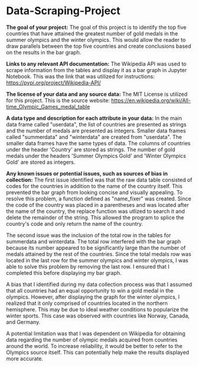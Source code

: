 # Data-Scraping-Project


**The goal of your project:**
The goal of this project is to identify the top five countries that have attained the greatest number of gold medals in the summer olympics and the winter olympics. 
This would allow the reader to draw parallels between the top five countries and create conclusions based on the results in the bar graph.


**Links to any relevant API documentation:**
The Wikipedia API was used to scrape information from the tables and display it as a bar graph in Jupyter Notebook. 
This was the link that was utilized for instructions: https://pypi.org/project/Wikipedia-API/


**The license of your data and any source data:**
The MIT License is utilized for this project. This is the source website: https://en.wikipedia.org/wiki/All-time_Olympic_Games_medal_table


**A data type and description for each attribute in your data:**
In the main data frame called "userdata", the list of countries are presented as strings and the number of medals are presented as integers.
Smaller data frames called "summerdata" and "winterdata" are created from "userdata". The smaller data frames have the same types of data. The columns of countries under the header 'Country' are stored as strings. The number of gold medals under the headers 'Summer Olympics Gold' and 'Winter Olympics Gold' are stored as integers.


**Any known issues or potential issues, such as sources of bias in collection:**
The first issue identified was that the raw data table consisted of codes for the countries in addition to the name of the country itself. This prevented the bar graph from looking concise and visually appealing. To resolve this problem, a function defined as "name_fixer" was created. Since the code of the country was placed in a parentheses and was located after the name of the country, the replace function was utlized to search it and delete the remainder of the string. This allowed the program to splice the country's code and only return the name of the country. 

The second issue was the inclusion of the total row in the tables for summerdata and winterdata. The total row interfered with the bar graph because its number appeared to be significantly large than the number of medals attained by the rest of the countries. Since the total medals row was located in the last row for the summer olympics and winter olympics, I was able to solve this problem by removing the last row. I ensured that I completed this before displaying my bar graph.  

A bias that I identified during my data collection process was that I assumed that all countries had an equal opportunity to win a gold medal in the olympics. However, after displaying the graph for the winter olympics, I realized that it only comprised of countries located in the northern hemisphere. This may be due to ideal weather conditions to popularize the winter sports. This case was observed with countries like Norway, Canada, and Germany. 

A potential limitation was that I was dependent on Wikipedia for obtaining data regarding the number of olympic medals acquired from countries around the world. To increase reliability, it would be better to refer to the Olympics source itself. This can potentially help make the results displayed more accurate. 
